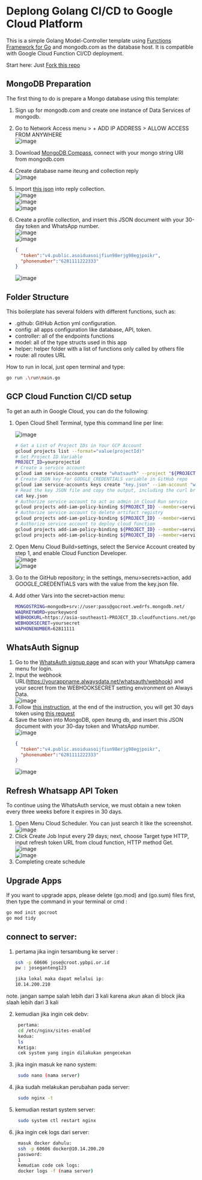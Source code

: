# Deplong Golang CI/CD to Google Cloud Platform

This is a simple Golang Model-Controller template using [Functions Framework for Go](https://github.com/GoogleCloudPlatform/functions-framework-go) and mongodb.com as the database host. It is compatible with Google Cloud Function CI/CD deployment.

Start here: Just [Fork this repo](https://login-service/gcp/)

## MongoDB Preparation

The first thing to do is prepare a Mongo database using this template:

1. Sign up for mongodb.com and create one instance of Data Services of mongodb.
2. Go to Network Access menu > + ADD IP ADDRESS > ALLOW ACCESS FROM ANYWHERE  
   ![image](https://login-service/gcp/assets/11188109/a16c5a73-ccdc-4425-8333-73c6fbf78e6d)  
3. Download [MongoDB Compass](https://www.mongodb.com/try/download/compass), connect with your mongo string URI from mongodb.com
4. Create database name iteung and collection reply  
   ![image](https://login-service/alwaysdata/assets/11188109/23ccddb7-bf42-42e2-baac-3d69f3a919f8)  
5. Import [this json](https://whatsauth.my.id/webhook/iteung.reply.json) into reply collection.  
   ![image](https://login-service/alwaysdata/assets/11188109/7a807d96-430f-4421-95fe-1c6a528ba428)  
   ![image](https://login-service/alwaysdata/assets/11188109/fd785700-7347-4f4b-b3b9-34816fc7bc53)  
   ![image](https://login-service/alwaysdata/assets/11188109/ef236b4d-f8f9-42c6-91ff-f6a7d83be4fc)  
6. Create a profile collection, and insert this JSON document with your 30-day token and WhatsApp number.  
   ![image](https://login-service/alwaysdata/assets/11188109/5b7144c3-3cdb-472b-8ab3-41fe86dad9cb)  
   ![image](https://login-service/alwaysdata/assets/11188109/829ae88a-be59-46f2-bddc-93482d0a4999)  

   ```json
   {
     "token":"v4.public.asoiduasoijfiun98erjg98egjpoikr",
     "phonenumber":"6281111222333"
   }
   ```

   ![image](https://login-service/alwaysdata/assets/11188109/06330754-9167-4bf4-a214-5d75dab7c60a)  

## Folder Structure

This boilerplate has several folders with different functions, such as:

* .github: GitHub Action yml configuration.
* config: all apps configuration like database, API, token.
* controller: all of the endpoints functions
* model: all of the type structs used in this app
* helper: helper folder with a list of functions only called by others file
* route: all routes URL

How to run in local, just open terminal and type:
```sh
go run .\run\main.go
```

## GCP Cloud Function CI/CD setup

To get an auth in Google Cloud, you can do the following:

1. Open Cloud Shell Terminal, type this command line per line:  
   
   ![image](https://login-service/gcp/assets/11188109/14f8e9d7-f74c-4f74-ab9c-72731a3e5f13)  

   ```sh
   # Get a List of Project IDs in Your GCP Account
   gcloud projects list --format="value(projectId)"
   # Set Project ID Variable
   PROJECT_ID=yourprojectid
   # Create a service account
   gcloud iam service-accounts create "whatsauth" --project "${PROJECT_ID}"
   # Create JSON key for GOOGLE_CREDENTIALS variable in GitHub repo
   gcloud iam service-accounts keys create "key.json" --iam-account "whatsauth@${PROJECT_ID}.iam.gserviceaccount.com"
   # Read the key JSON file and copy the output, including the curl bracket, go to step 5.
   cat key.json
   # Authorize service account to act as admin in Cloud Run service
   gcloud projects add-iam-policy-binding ${PROJECT_ID} --member=serviceAccount:whatsauth@${PROJECT_ID}.iam.gserviceaccount.com --role=roles/run.admin
   # Authorize service account to delete artifact registry
   gcloud projects add-iam-policy-binding ${PROJECT_ID} --member=serviceAccount:whatsauth@${PROJECT_ID}.iam.gserviceaccount.com --role=roles/artifactregistry.admin
   # Authorize service account to deploy cloud function
   gcloud projects add-iam-policy-binding ${PROJECT_ID} --member=serviceAccount:whatsauth@${PROJECT_ID}.iam.gserviceaccount.com --role=roles/cloudfunctions.developer
   gcloud projects add-iam-policy-binding ${PROJECT_ID} --member=serviceAccount:whatsauth@${PROJECT_ID}.iam.gserviceaccount.com --role=roles/logging.viewer
   ```

3. Open Menu Cloud Build>settings, select the Service Account created by step 1, and enable Cloud Function Developer.  
   ![image](https://login-service/gcp/assets/11188109/3ebc81b6-18b7-4d44-90b4-0abf67f82d66)  
   ![image](https://login-service/gcp/assets/11188109/d2628542-99a6-44ce-ba78-798c249e0f22)  
5. Go to the GitHub repository; in the settings, menu>secrets>action, add GOOGLE_CREDENTIALS vars with the value from the key.json file.
6. Add other Vars into the secret>action menu:  

   ```sh
   MONGOSTRING=mongodb+srv://user:pass@gocroot.wedrfs.mongodb.net/
   WAQRKEYWORD=yourkeyword
   WEBHOOKURL=https://asia-southeast1-PROJECT_ID.cloudfunctions.net/gocroot/webhook/inbox
   WEBHOOKSECRET=yoursecret
   WAPHONENUMBER=62811111
   ```

## WhatsAuth Signup

1. Go to the [WhatsAuth signup page](https://wa.my.id/) and scan with your WhatsApp camera menu for login.
2. Input the webhook URL(<https://yourappname.alwaysdata.net/whatsauth/webhook>) and your secret from the WEBHOOKSECRET setting environment on Always Data.  
   ![image](https://login-service/alwaysdata/assets/11188109/e0b5cb9d-e9b3-4d04-bbd5-b03bd12293da)  
3. Follow [this instruction](https://whatsauth.my.id/docs/), at the end of the instruction, you will get 30 days token using [this request](https://wa.my.id/apidocs/#/signup/signUpNewUser)
4. Save the token into MongoDB, open iteung db, and insert this JSON document with your 30-day token and WhatsApp number.  
   ![image](https://login-service/alwaysdata/assets/11188109/829ae88a-be59-46f2-bddc-93482d0a4999)  
   ```json
   {
     "token":"v4.public.asoiduasoijfiun98erjg98egjpoikr",
     "phonenumber":"6281111222333"
   }
   ```
   ![image](https://login-service/alwaysdata/assets/11188109/06330754-9167-4bf4-a214-5d75dab7c60a)  

## Refresh Whatsapp API Token

To continue using the WhatsAuth service, we must obtain a new token every three weeks before it expires in 30 days.

1. Open Menu Cloud Scheduler. You can just search it like the screenshot.  
   ![image](https://login-service/gcp/assets/11188109/58e3f419-123b-4a69-89d2-9a1d3adb1b76)  
2. Click Create Job Input every 29 days; next, choose Target type HTTP, input refresh token URL from cloud function, HTTP method Get.  
   ![image](https://login-service/gcp/assets/11188109/a9ee6af9-f8b6-404c-8a60-4c3df63b534e)  
   ![image](https://login-service/gcp/assets/11188109/9b7d3f80-b264-4690-8776-9a8158a5f29c)    
3. Completing create schedule

## Upgrade Apps

If you want to upgrade apps, please delete (go.mod) and (go.sum) files first, then type the command in your terminal or cmd :

```sh
go mod init gocroot
go mod tidy
```
## connect to server:
1. pertama jika ingin tersambung ke server :
   ```sh
   ssh -p 60606 jose@croot.ypbpi.or.id
   pw : joseganteng123
   ```
   ```sh
   jika lokal maka dapat melalui ip:
   10.14.200.210
   ```
note.
jangan sampe salah lebih dari 3 kali karena akun akan di block jika slaah lebih dari 3 kali

2. kemudian jika ingin cek debv:
   ```sh
	pertama:
	cd /etc/nginx/sites-enabled
	kedua:
	ls
	Ketiga:
	cek system yang ingin dilakukan pengecekan
   ```
3. jika ingin masuk ke nano system:
   ```sh
	sudo nano (nama server)
   ```
4. jika sudah melakukan perubahan pada server:
   ```sh
	sudo nginx -t
   ```
5. kemudian restart system server:
   ```sh
	sudo system ctl restart nginx
   ```
6. jika ingin cek logs dari server:
   ```sh
	masuk docker dahulu:
	ssh -p 60606 docker@10.14.200.20
	password:
	1
	kemudian code cek logs:
	docker logs -f (nama server)
   ```